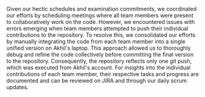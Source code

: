 Given our hectic schedules and examination commitments, we coordinated our efforts by scheduling meetings where all team members were present to collaboratively work on the code. However, we encountered issues with errors emerging when team members attempted to push their individual contributions to the repository. To resolve this, we consolidated our efforts by manually integrating the code from each team member into a single unified version on Akhil's laptop. This approach allowed us to thoroughly debug and refine the code collectively before committing the final version to the repository. Consequently, the repository reflects only one git push, which was executed from Akhil's account. For insights into the individual contributions of each team member, their respective tasks and progress are documented and can be reviewed on JIRA and through our daily scrum updates.
